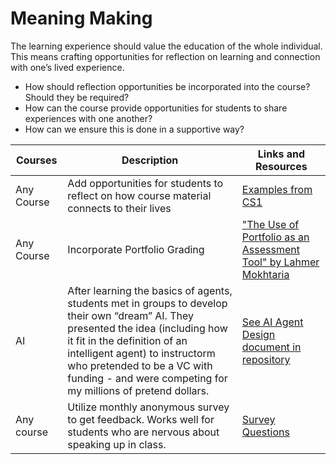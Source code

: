 # Meaning Making

The learning experience should value the education of the whole individual.  This means crafting opportunities for reflection on learning and connection with one’s lived experience.

- How should reflection opportunities be incorporated into the course?  Should they be required?  
- How can the course provide opportunities for students to share experiences with one another?  
- How can we ensure this is done in a supportive way?

| Courses | Description | Links and Resources |
| --- | --- | --- |
| Any Course | Add opportunities for students to reflect on how course material connects to their lives | [Examples from CS1](https://docs.google.com/document/d/1xmoiJaQWRnnAbk7YME83l_Kd-9sRLiG547b7vXhGzu4/edit?usp=sharing) |
| Any Course | Incorporate Portfolio Grading | ["The Use of Portfolio as an Assessment Tool" by Lahmer Mokhtaria](https://www.ijstr.org/final-print/july2015/The-Use-Of-Portfolio-As-An-Assessment-Tool.pdf) |
| AI | After learning the basics of agents, students met in groups to develop their own “dream” AI. They presented the idea (including how it fit in the definition of an intelligent agent) to instructorm who pretended to be a VC with funding - and were competing for my millions of pretend dollars. | [See AI Agent Design document in repository](https://github.com/eloncs/ibics/blob/main/meaningMaking/AI_agentDesign_groupDiscussion.pdf) |
| Any course | Utilize monthly anonymous survey to get feedback. Works well for students who are nervous about speaking up in class. | [Survey Questions](https://docs.google.com/document/d/1JhSjLsMhXzf8Jbn7yN6fXAvA_IKYwJjZNAGW1MsbQTU/edit?tab=t.0) |
